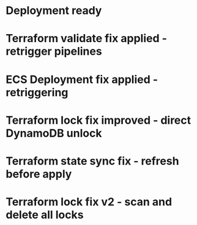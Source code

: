 # Deployment ready
# Terraform validate fix applied - retrigger pipelines
# ECS Deployment fix applied - retriggering
# Terraform lock fix improved - direct DynamoDB unlock
# Terraform state sync fix - refresh before apply
# Terraform lock fix v2 - scan and delete all locks
